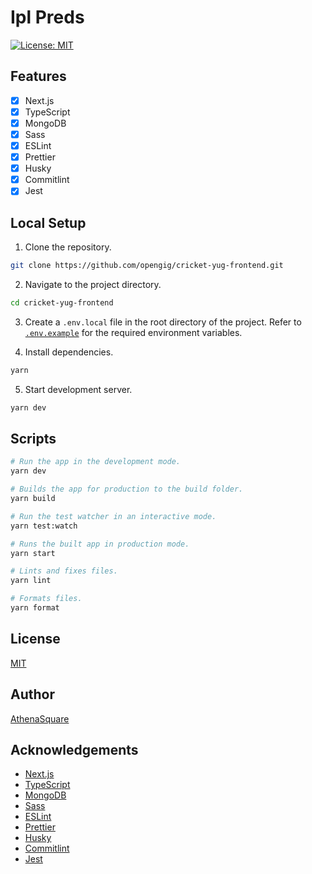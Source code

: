 # Ipl Preds

[![License: MIT](https://img.shields.io/badge/License-MIT-blue.svg)](https://opensource.org/licenses/MIT)

## Features

-   [x] Next.js
-   [x] TypeScript
-   [x] MongoDB
-   [x] Sass
-   [x] ESLint
-   [x] Prettier
-   [x] Husky
-   [x] Commitlint
-   [x] Jest

## Local Setup

1.  Clone the repository.

```sh
git clone https://github.com/opengig/cricket-yug-frontend.git
```

2.  Navigate to the project directory.

```sh
cd cricket-yug-frontend
```

3.  Create a `.env.local` file in the root directory of the project. Refer to [`.env.example`](./.env.example) for the required environment variables.

4.  Install dependencies.

```sh
yarn
```

5.  Start development server.

```sh
yarn dev
```

## Scripts

```sh
# Run the app in the development mode.
yarn dev

# Builds the app for production to the build folder.
yarn build

# Run the test watcher in an interactive mode.
yarn test:watch

# Runs the built app in production mode.
yarn start

# Lints and fixes files.
yarn lint

# Formats files.
yarn format

```

## License

[MIT](LICENSE)

## Author

[AthenaSquare](https://athenasquare.org)

## Acknowledgements

-   [Next.js](https://nextjs.org)
-   [TypeScript](https://www.typescriptlang.org)
-   [MongoDB](https://www.mongodb.com)
-   [Sass](https://sass-lang.com)
-   [ESLint](https://eslint.org)
-   [Prettier](https://prettier.io)
-   [Husky](https://typicode.github.io/husky)
-   [Commitlint](https://commitlint.js.org)
-   [Jest](https://jestjs.io)
